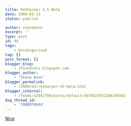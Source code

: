 ```yaml
---
title: ReSharper 4.5 Beta
date: 2009-03-13
status: publish

author: stevedunn
excerpt: ''
type: post
id: 44
tags:
    - Uncategorised
tag: []
post_format: []
blogger_blog:
    - stevedunns.blogspot.com
blogger_author:
    - 'Steve Dunn'
blogger_permalink:
    - /2009/03/resharper-45-beta.html
blogger_internal:
    - /feeds/32841709/posts/default/4070427652306194942
dsq_thread_id:
    - '7008878644'
---
```

[Nice](http://www.jetbrains.com/resharper/beta.html)